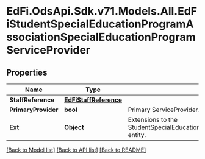 # EdFi.OdsApi.Sdk.v71.Models.All.EdFiStudentSpecialEducationProgramAssociationSpecialEducationProgramServiceProvider

## Properties

Name | Type | Description | Notes
------------ | ------------- | ------------- | -------------
**StaffReference** | [**EdFiStaffReference**](EdFiStaffReference.md) |  | 
**PrimaryProvider** | **bool** | Primary ServiceProvider. | [optional] 
**Ext** | **Object** | Extensions to the StudentSpecialEducationProgramAssociationSpecialEducationProgramServiceProvider entity. | [optional] 

[[Back to Model list]](../../README.md#documentation-for-models) [[Back to API list]](../../README.md#documentation-for-api-endpoints) [[Back to README]](../../README.md)

